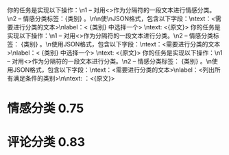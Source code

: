 你的任务是实现以下操作：\n1 – 对用<>作为分隔符的一段文本进行情感分类。\n2 – 情感分类标签：{类别} 。\n\n使\nJSON格式，包含以下字段：\ntext：<需要进行分类的文本>\nlabel：< {类别} 中选择一个> \ntext: <{原文}>
你的任务是实现以下操作：\n1 – 对用<>作为分隔符的一段文本进行分类。\n2 – 情感分类标签： {类别} 。\n使用JSON格式，包含以下字段：\ntext：<需要进行分类的文本>\nlabel：< {类别} 中选择一个> \ntext: <{原文}>
你的任务是实现以下操作：\n1 – 对用<>作为分隔符的一段文本进行分类。\n2 – 情感分类标签： {类别} 。\n使用JSON格式，包含以下字段：\ntext：<需要进行分类的文本>\nlabel：<列出所有满足条件的类别>\n\ntext: ：<{原文}>
# 情感分类 0.75
# 评论分类 0.83
